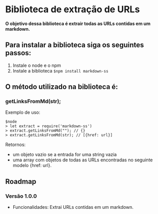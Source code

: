 # Biblioteca de extração de URLs

**O objetivo dessa biblioteca é extrair todas as URLs contidas em um markdown.**


## Para instalar a biblioteca siga os seguintes passos: 
1.   Instale o node e o npm
2.   Instale a biblioteca `$npm install markdown-ss`


## O método utilizado na biblioteca é:

### getLinksFromMd(str);

Exemplo de uso:

```
$node
> let extract = require('markdown-ss')
> extract.getLinksFromMd(""); // {}
> extract.getLinksFromMd(str); // [{href: url}]
```

Retornos:
* um objeto vazio se a entrada for uma string vazia
* uma array com objetos de todas as URLs encontradas no seguinte modelo {href: url}.


## Roadmap

### Versão 1.0.0
- Funcionalidades: Extrai URLs contidas em um markdown.
